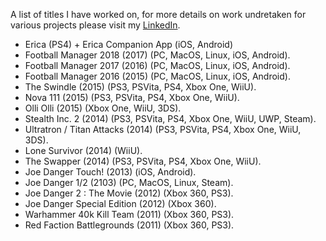 
A list of titles I have worked on, for more details on work undretaken for various projects please visit my [LinkedIn](https://www.linkedin.com/in/alexdixon1611/).

- Erica (PS4) + Erica Companion App (iOS, Android)
- Football Manager 2018 (2017) (PC, MacOS, Linux, iOS, Android).   
- Football Manager 2017 (2016) (PC, MacOS, Linux, iOS, Android).   
- Football Manager 2016 (2015) (PC, MacOS, Linux, iOS, Android).  
- The Swindle (2015) (PS3, PSVita, PS4, Xbox One, WiiU).  
- Nova 111 (2015) (PS3, PSVita, PS4, Xbox One, WiiU).  
- Olli Olli (2015) (Xbox One, WiiU, 3DS).  
- Stealth Inc. 2 (2014) (PS3, PSVita, PS4, Xbox One, WiiU, UWP, Steam).  
- Ultratron / Titan Attacks (2014) (PS3, PSVita, PS4, Xbox One, WiiU, 3DS).  
- Lone Survivor (2014) (WiiU).   
- The Swapper (2014) (PS3, PSVita, PS4, Xbox One, WiiU).
- Joe Danger Touch! (2013) (iOS, Android).
- Joe Danger 1/2 (2103) (PC, MacOS, Linux, Steam).
- Joe Danger 2 : The Movie (2012) (Xbox 360, PS3). 
- Joe Danger Special Edition (2012) (Xbox 360). 
- Warhammer 40k Kill Team (2011) (Xbox 360, PS3). 
- Red Faction Battlegrounds (2011) (Xbox 360, PS3). 



